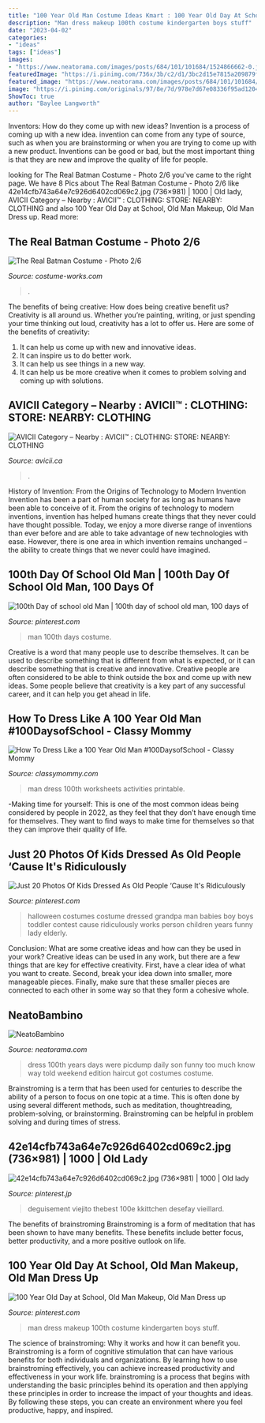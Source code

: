 ```yaml
---
title: "100 Year Old Man Costume Ideas Kmart : 100 Year Old Day At School, Old Man Makeup, Old Man Dress Up"
description: "Man dress makeup 100th costume kindergarten boys stuff"
date: "2023-04-02"
categories:
- "ideas"
tags: ["ideas"]
images:
- "https://www.neatorama.com/images/posts/684/101/101684/1524866662-0.jpg"
featuredImage: "https://i.pinimg.com/736x/3b/c2/d1/3bc2d15e7815a209879fed0319a6b543.jpg"
featured_image: "https://www.neatorama.com/images/posts/684/101/101684/1524866662-0.jpg"
image: "https://i.pinimg.com/originals/97/8e/7d/978e7d67e08336f95ad12046052f0fb7.jpg"
ShowToc: true
author: "Baylee Langworth"
---
```



Inventors: How do they come up with new ideas?
Invention is a process of coming up with a new idea. invention can come from any type of source, such as when you are brainstorming or when you are trying to come up with a new product. Inventions can be good or bad, but the most important thing is that they are new and improve the quality of life for people.

	

		
looking for The Real Batman Costume - Photo 2/6 you've came to the right page. We have 8 Pics about The Real Batman Costume - Photo 2/6 like 42e14cfb743a64e7c926d6402cd069c2.jpg (736×981) | 1000 | Old lady, AVICII Category – Nearby : AVICII™ : CLOTHING: STORE: NEARBY: CLOTHING and also 100 Year Old Day at School, Old Man Makeup, Old Man Dress up. Read more:
		
    
## The Real Batman Costume - Photo 2/6

<img loading=lazy src="https://photos.costume-works.com/full/the_real_batman1.jpg" onerror="this.onerror=null;this.src='https://tse3.mm.bing.net/th?id=OIP.QvlEa_lF4LDKO3-POSRD0gHaJj&amp;pid=15.1';" alt="The Real Batman Costume - Photo 2/6">

_Source: costume-works.com_

>. 

	

The benefits of being creative: How does being creative benefit us?
Creativity is all around us. Whether you’re painting, writing, or just spending your time thinking out loud, creativity has a lot to offer us. Here are some of the benefits of creativity: 
1. It can help us come up with new and innovative ideas.
2. It can inspire us to do better work.
3. It can help us see things in a new way.
4. It can help us be more creative when it comes to problem solving and coming up with solutions.

    
## AVICII Category – Nearby : AVICII™ : CLOTHING: STORE: NEARBY: CLOTHING

<img loading=lazy src="https://avicii.ca/wp-content/uploads/2020/06/AVICII-CLOTHING-STORE-FOR-MEN-WOMEN-KIDS-NEARBY.jpg" onerror="this.onerror=null;this.src='https://tse3.mm.bing.net/th?id=OIP.oCPDby-M56jF-7fQ83tzvwHaEs&amp;pid=15.1';" alt="AVICII Category – Nearby : AVICII™ : CLOTHING: STORE: NEARBY: CLOTHING">

_Source: avicii.ca_

>. 

	

History of Invention: From the Origins of Technology to Modern Invention
Invention has been a part of human society for as long as humans have been able to conceive of it. From the origins of technology to modern inventions, invention has helped humans create things that they never could have thought possible. Today, we enjoy a more diverse range of inventions than ever before and are able to take advantage of new technologies with ease. However, there is one area in which invention remains unchanged – the ability to create things that we never could have imagined.

    
## 100th Day Of School Old Man | 100th Day Of School Old Man, 100 Days Of

<img loading=lazy src="https://i.pinimg.com/originals/bf/95/1a/bf951a932bf6a2c6282e8edc73bcc5ae.jpg" onerror="this.onerror=null;this.src='https://tse3.mm.bing.net/th?id=OIP.-UsN5U-g5wQDieVJuqR8xwAAAA&amp;pid=15.1';" alt="100th Day of school old Man | 100th day of school old man, 100 days of">

_Source: pinterest.com_

>man 100th days costume. 

	

Creative is a word that many people use to describe themselves. It can be used to describe something that is different from what is expected, or it can describe something that is creative and innovative. Creative people are often considered to be able to think outside the box and come up with new ideas. Some people believe that creativity is a key part of any successful career, and it can help you get ahead in life.

    
## How To Dress Like A 100 Year Old Man #100DaysofSchool - Classy Mommy

<img loading=lazy src="http://classymommy.com/wp-content/uploads/2015/02/20150201-211616.jpg" onerror="this.onerror=null;this.src='https://tse4.mm.bing.net/th?id=OIP.qOfqt6iRaB6C0xc0ug2tFAHaFj&amp;pid=15.1';" alt="How To Dress Like a 100 Year Old Man #100DaysofSchool - Classy Mommy">

_Source: classymommy.com_

>man dress 100th worksheets activities printable. 

	

-Making time for yourself: This is one of the most common ideas being considered by people in 2022, as they feel that they don’t have enough time for themselves. They want to find ways to make time for themselves so that they can improve their quality of life.

    
## Just 20 Photos Of Kids Dressed As Old People ‘Cause It&#039;s Ridiculously

<img loading=lazy src="https://i.pinimg.com/originals/97/8e/7d/978e7d67e08336f95ad12046052f0fb7.jpg" onerror="this.onerror=null;this.src='https://tse1.mm.bing.net/th?id=OIP.hrlwd4wqt_0sEYVknoOIJwHaJ4&amp;pid=15.1';" alt="Just 20 Photos Of Kids Dressed As Old People ‘Cause It&#039;s Ridiculously">

_Source: pinterest.com_

>halloween costumes costume dressed grandpa man babies boy boys toddler contest cause ridiculously works person children years funny lady elderly. 

	

Conclusion: What are some creative ideas and how can they be used in your work?
Creative ideas can be used in any work, but there are a few things that are key for effective creativity. First, have a clear idea of what you want to create. Second, break your idea down into smaller, more manageable pieces. Finally, make sure that these smaller pieces are connected to each other in some way so that they form a cohesive whole.

    
## NeatoBambino

<img loading=lazy src="https://www.neatorama.com/images/posts/684/101/101684/1524866662-0.jpg" onerror="this.onerror=null;this.src='https://tse1.mm.bing.net/th?id=OIP.XKlSiHqxiGB0ch24LrotTQHaJ4&amp;pid=15.1';" alt="NeatoBambino">

_Source: neatorama.com_

>dress 100th years days were picdump daily son funny too much know way told weekend edition haircut got costumes costume. 

	

Brainstroming is a term that has been used for centuries to describe the ability of a person to focus on one topic at a time. This is often done by using several different methods, such as meditation, thoughtreading, problem-solving, or brainstorming. Brainstroming can be helpful in problem solving and during times of stress.

    
## 42e14cfb743a64e7c926d6402cd069c2.jpg (736×981) | 1000 | Old Lady

<img loading=lazy src="https://i.pinimg.com/736x/3b/c2/d1/3bc2d15e7815a209879fed0319a6b543.jpg" onerror="this.onerror=null;this.src='https://tse2.mm.bing.net/th?id=OIP.HoxQ1y7Qt_cEASsDtLPhrQHaJ3&amp;pid=15.1';" alt="42e14cfb743a64e7c926d6402cd069c2.jpg (736×981) | 1000 | Old lady">

_Source: pinterest.jp_

>deguisement viejito thebest 100e kkittchen desefay vieillard. 

	

The benefits of brainstroming
Brainstroming is a form of meditation that has been shown to have many benefits. These benefits include better focus, better productivity, and a more positive outlook on life.

    
## 100 Year Old Day At School, Old Man Makeup, Old Man Dress Up

<img loading=lazy src="https://i.pinimg.com/originals/d5/5f/40/d55f40b1d4f9987802052fa96793045b.jpg" onerror="this.onerror=null;this.src='https://tse1.mm.bing.net/th?id=OIP.dWYu0f85X3VY_KdjLq7LQgHaLi&amp;pid=15.1';" alt="100 Year Old Day at School, Old Man Makeup, Old Man Dress up">

_Source: pinterest.com_

>man dress makeup 100th costume kindergarten boys stuff. 

	

The science of brainstroming: Why it works and how it can benefit you.
Brainstroming is a form of cognitive stimulation that can have various benefits for both individuals and organizations. By learning how to use brainstroming effectively, you can achieve increased productivity and effectiveness in your work life. brainstroming is a process that begins with understanding the basic principles behind its operation and then applying these principles in order to increase the impact of your thoughts and ideas. By following these steps, you can create an environment where you feel productive, happy, and inspired.


